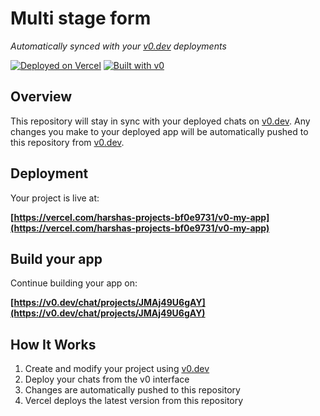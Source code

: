 # Multi stage form

*Automatically synced with your [v0.dev](https://v0.dev) deployments*

[![Deployed on Vercel](https://img.shields.io/badge/Deployed%20on-Vercel-black?style=for-the-badge&logo=vercel)](https://vercel.com/harshas-projects-bf0e9731/v0-my-app)
[![Built with v0](https://img.shields.io/badge/Built%20with-v0.dev-black?style=for-the-badge)](https://v0.dev/chat/projects/JMAj49U6gAY)

## Overview

This repository will stay in sync with your deployed chats on [v0.dev](https://v0.dev).
Any changes you make to your deployed app will be automatically pushed to this repository from [v0.dev](https://v0.dev).

## Deployment

Your project is live at:

**[https://vercel.com/harshas-projects-bf0e9731/v0-my-app](https://vercel.com/harshas-projects-bf0e9731/v0-my-app)**

## Build your app

Continue building your app on:

**[https://v0.dev/chat/projects/JMAj49U6gAY](https://v0.dev/chat/projects/JMAj49U6gAY)**

## How It Works

1. Create and modify your project using [v0.dev](https://v0.dev)
2. Deploy your chats from the v0 interface
3. Changes are automatically pushed to this repository
4. Vercel deploys the latest version from this repository